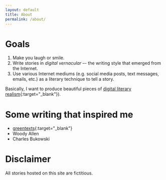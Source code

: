 ```yaml
---
layout: default
title: About
permalink: /about/
---
```


# Goals
1. Make you laugh or smile.
1. Write stories in _digital vernacular_ –- the writing style that emerged from the Internet.
1. Use various Internet mediums (e.g. social media posts, text messages, emails, etc.) as a literary technique to tell a story.

Basically, I want to produce beautiful pieces of [digital literary realism](https://en.wikipedia.org/wiki/Literary_realism){:target="_blank"}).

# Some writing that inspired me
* [greentexts](https://knowyourmeme.com/memes/greentext-stories){:target="_blank"}
* Woody Allen
* Charles Bukowski

# Disclaimer
All stories hosted on this site are fictitious.
